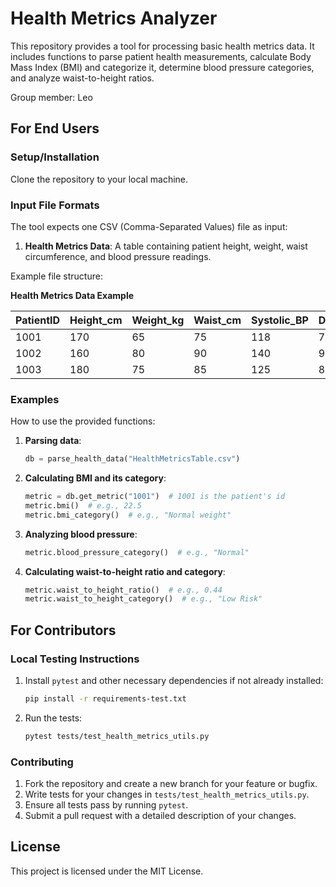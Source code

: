 # Health Metrics Analyzer

This repository provides a tool for processing basic health metrics data. It includes functions to parse patient health measurements, calculate Body Mass Index (BMI) and categorize it, determine blood pressure categories, and analyze waist-to-height ratios.

Group member: Leo

## For End Users

### Setup/Installation

Clone the repository to your local machine.

### Input File Formats

The tool expects one CSV (Comma-Separated Values) file as input:
1. **Health Metrics Data**: A table containing patient height, weight, waist circumference, and blood pressure readings.

Example file structure:

**Health Metrics Data Example**

| PatientID | Height_cm | Weight_kg | Waist_cm | Systolic_BP | Diastolic_BP |
|-----------|-----------|-----------|----------|-------------|--------------|
| 1001      | 170       | 65        | 75       | 118         | 76           |
| 1002      | 160       | 80        | 90       | 140         | 90           |
| 1003      | 180       | 75        | 85       | 125         | 82           |

### Examples

How to use the provided functions:

1. **Parsing data**:
   ```python
   db = parse_health_data("HealthMetricsTable.csv")
   ```

2. **Calculating BMI and its category**:
   ```python
   metric = db.get_metric("1001")  # 1001 is the patient's id
   metric.bmi()  # e.g., 22.5
   metric.bmi_category()  # e.g., "Normal weight"
   ```

3. **Analyzing blood pressure**:
   ```python
   metric.blood_pressure_category()  # e.g., "Normal"
   ```

4. **Calculating waist-to-height ratio and category**:
   ```python
   metric.waist_to_height_ratio()  # e.g., 0.44
   metric.waist_to_height_category()  # e.g., "Low Risk"
   ```

## For Contributors

### Local Testing Instructions

1. Install `pytest` and other necessary dependencies if not already installed:
   ```bash
   pip install -r requirements-test.txt
   ```

2. Run the tests:
   ```bash
   pytest tests/test_health_metrics_utils.py
   ```

### Contributing

1. Fork the repository and create a new branch for your feature or bugfix.
2. Write tests for your changes in `tests/test_health_metrics_utils.py`.
3. Ensure all tests pass by running `pytest`.
4. Submit a pull request with a detailed description of your changes.

## License

This project is licensed under the MIT License.
```